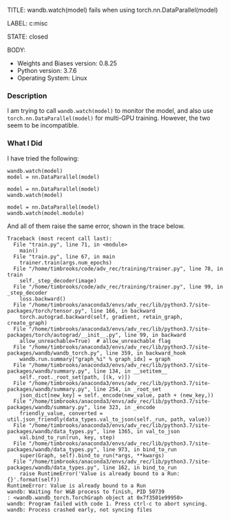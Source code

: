 TITLE:
wandb.watch(model) fails when using torch.nn.DataParallel(model)

LABEL:
c:misc

STATE:
closed

BODY:
* Weights and Biases version: 0.8.25
* Python version: 3.7.6
* Operating System: Linux

### Description

I am trying to call `wandb.watch(model)` to monitor the model, and also use `torch.nn.DataParallel(model)` for multi-GPU training. However, the two seem to be incompatible.

### What I Did

I have tried the following:
```
wandb.watch(model)
model = nn.DataParallel(model)
```
```
model = nn.DataParallel(model)
wandb.watch(model)
```
```
model = nn.DataParallel(model)
wandb.watch(model.module)
```

And all of them raise the same error, shown in the trace below.

```
Traceback (most recent call last):
  File "train.py", line 71, in <module>
    main()
  File "train.py", line 67, in main
    trainer.train(args.num_epochs)
  File "/home/timbrooks/code/adv_rec/training/trainer.py", line 78, in train
    self._step_decoder(image)
  File "/home/timbrooks/code/adv_rec/training/trainer.py", line 99, in _step_decoder
    loss.backward()
  File "/home/timbrooks/anaconda3/envs/adv_rec/lib/python3.7/site-packages/torch/tensor.py", line 166, in backward
    torch.autograd.backward(self, gradient, retain_graph, create_graph)
  File "/home/timbrooks/anaconda3/envs/adv_rec/lib/python3.7/site-packages/torch/autograd/__init__.py", line 99, in backward
    allow_unreachable=True)  # allow_unreachable flag
  File "/home/timbrooks/anaconda3/envs/adv_rec/lib/python3.7/site-packages/wandb/wandb_torch.py", line 359, in backward_hook
    wandb.run.summary["graph_%i" % graph_idx] = graph
  File "/home/timbrooks/anaconda3/envs/adv_rec/lib/python3.7/site-packages/wandb/summary.py", line 134, in __setitem__
    self._root._root_set(path, [(k, v)])
  File "/home/timbrooks/anaconda3/envs/adv_rec/lib/python3.7/site-packages/wandb/summary.py", line 254, in _root_set
    json_dict[new_key] = self._encode(new_value, path + (new_key,))
  File "/home/timbrooks/anaconda3/envs/adv_rec/lib/python3.7/site-packages/wandb/summary.py", line 323, in _encode
    friendly_value, converted = util.json_friendly(data_types.val_to_json(self._run, path, value))
  File "/home/timbrooks/anaconda3/envs/adv_rec/lib/python3.7/site-packages/wandb/data_types.py", line 1365, in val_to_json
    val.bind_to_run(run, key, step)
  File "/home/timbrooks/anaconda3/envs/adv_rec/lib/python3.7/site-packages/wandb/data_types.py", line 973, in bind_to_run
    super(Graph, self).bind_to_run(*args, **kwargs)
  File "/home/timbrooks/anaconda3/envs/adv_rec/lib/python3.7/site-packages/wandb/data_types.py", line 162, in bind_to_run
    raise RuntimeError('Value is already bound to a Run: {}'.format(self))
RuntimeError: Value is already bound to a Run
wandb: Waiting for W&B process to finish, PID 50739
: <wandb.wandb_torch.TorchGraph object at 0x7f3501e99950>
wandb: Program failed with code 1. Press ctrl-c to abort syncing.
wandb: Process crashed early, not syncing files
```



